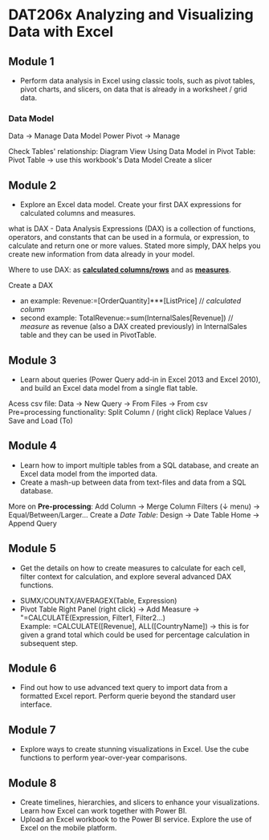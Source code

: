 # DAT206x Analyzing and Visualizing Data with Excel

## Module 1
* Perform data analysis in Excel using classic tools, such as pivot tables, pivot charts, and slicers, on data that is already in a worksheet / grid data.

### Data Model

Data -> Manage Data Model
Power Pivot -> Manage

Check Tables' relationship: Diagram View
Using Data Model in Pivot Table: Pivot Table -> use this workbook's Data Model
Create a slicer

## Module 2 
* Explore an Excel data model. Create your first DAX expressions for calculated columns and measures.

what is DAX - Data Analysis Expressions (DAX) is a collection of functions, operators, and constants that can be used in a formula, or expression, to calculate and return one or more values. Stated more simply, DAX helps you create new information from data already in your model.

Where to use DAX: as [**calculated columns/rows**](http://www.excel-easy.com/examples/images/structured-references/formula-copied.png) and as [**measures**](https://support.content.office.net/en-us/media/fa025fa9-1921-427d-b273-6c9395743135.png).

Create a DAX 
- an example: Revenue:=[OrderQuantity]***[ListPrice] // *calculated column* 
- second example: TotalRevenue:=sum(InternalSales[Revenue]) // *measure* as revenue (also a DAX created previously) in InternalSales table
and they can be used in PivotTable.

## Module 3
* Learn about queries (Power Query add-in in Excel 2013 and Excel 2010), and build an Excel data model from a single flat table.

Acess csv file: Data -> New Query -> From Files -> From csv
Pre=processing functionality: Split Column / (right click) Replace Values / 
Save and Load (To)

## Module 4
* Learn how to import multiple tables from a SQL database, and create an Excel data model from the imported data.
* Create a mash-up between data from text-files and data from a SQL database.

More on **Pre-processing**:
Add Column -> Merge Column
Filters (↓ menu) -> Equal/Between/Larger...
Create a *Date Table*: Design -> Date Table
Home -> Append Query


## Module 5
* Get the details on how to create measures to calculate for each cell, filter context for calculation, and explore several advanced DAX functions.

- SUMX/COUNTX/AVERAGEX(Table, Expression)
- Pivot Table Right Panel (right click) -> Add Measure -> "=CALCULATE(Expression, Filter1, Filter2...)<br>
  Example: =CALCULATE([Revenue], ALL([CountryName]) -> this is for given a grand total which could be used for percentage calculation in subsequent step.
 
## Module 6
* Find out how to use advanced text query to import data from a formatted Excel report. Perform querie beyond the standard user interface.

## Module 7
* Explore ways to create stunning visualizations in Excel. Use the cube functions to perform year-over-year comparisons.

## Module 8
* Create timelines, hierarchies, and slicers to enhance your visualizations. Learn how Excel can work together with Power BI.
* Upload an Excel workbook to the Power BI service. Explore the use of Excel on the mobile platform. 
